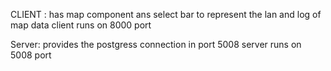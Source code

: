 CLIENT :
has map component ans select bar to represent the lan and log of map data
client runs on 8000 port 

Server: 
provides the postgress connection in port 5008
server runs on 5008 port


